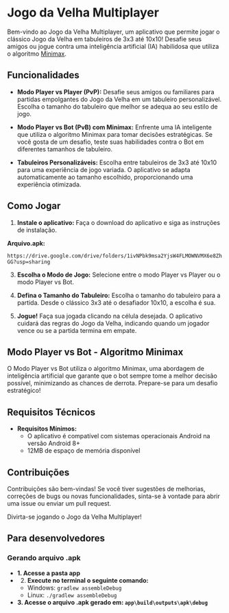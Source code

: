 # Jogo da Velha Multiplayer

Bem-vindo ao Jogo da Velha Multiplayer, um aplicativo que permite jogar o clássico Jogo da Velha em tabuleiros de 3x3 até 10x10! Desafie seus amigos ou jogue contra uma inteligência artificial (IA) habilidosa que utiliza o algoritmo [Minimax](https://www.organicadigital.com/blog/algoritmo-minimax-introducao-a-inteligencia-artificial/).

## Funcionalidades

- **Modo Player vs Player (PvP):**
  Desafie seus amigos ou familiares para partidas empolgantes do Jogo da Velha em um tabuleiro personalizável. Escolha o tamanho do tabuleiro que melhor se adequa ao seu estilo de jogo.

- **Modo Player vs Bot (PvB) com Minimax:**
  Enfrente uma IA inteligente que utiliza o algoritmo Minimax para tomar decisões estratégicas. Se você gosta de um desafio, teste suas habilidades contra o Bot em diferentes tamanhos de tabuleiro.

- **Tabuleiros Personalizáveis:**
  Escolha entre tabuleiros de 3x3 até 10x10 para uma experiência de jogo variada. O aplicativo se adapta automaticamente ao tamanho escolhido, proporcionando uma experiência otimizada.

## Como Jogar

1. **Instale o aplicativo:**
   Faça o download do aplicativo e siga as instruções de instalação.

<b>Arquivo.apk:</b>

`https://drive.google.com/drive/folders/1ivNPbk9msa2YjsW4FLMOWNVMX6e8ZhGG?usp=sharing`

3. **Escolha o Modo de Jogo:**
   Selecione entre o modo Player vs Player ou o modo Player vs Bot.

4. **Defina o Tamanho do Tabuleiro:**
   Escolha o tamanho do tabuleiro para a partida. Desde o clássico 3x3 até o desafiador 10x10, a escolha é sua.

5. **Jogue!**
   Faça sua jogada clicando na célula desejada. O aplicativo cuidará das regras do Jogo da Velha, indicando quando um jogador vence ou se a partida termina em empate.

## Modo Player vs Bot - Algoritmo Minimax

O Modo Player vs Bot utiliza o algoritmo Minimax, uma abordagem de inteligência artificial que garante que o bot sempre tome a melhor decisão possível, minimizando as chances de derrota. Prepare-se para um desafio estratégico!

## Requisitos Técnicos

- **Requisitos Mínimos:** <br>
  - O aplicativo é compatível com sistemas operacionais Android na versão Android 8+<br>
  - 12MB de espaço de memória disponível

## Contribuições

Contribuições são bem-vindas! Se você tiver sugestões de melhorias, correções de bugs ou novas funcionalidades, sinta-se à vontade para abrir uma issue ou enviar um pull request.

Divirta-se jogando o Jogo da Velha Multiplayer!


## Para desenvolvedores

### Gerando arquivo .apk
- <b>1. Acesse a pasta app
- 2. Execute no terminal o seguinte comando:<br></b>
  - Windows: `gradlew assembleDebug`
  - Linux: `./gradlew assembleDebug`
- <b>3. Acesse o arquivo .apk gerado em: `app\build\outputs\apk\debug`
